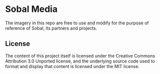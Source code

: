 # Sobal Media
The imagery in this repo are free to use and modify for the purpose of reference of Sobal, its partners and projects.

## License

The content of this project itself is licensed under the Creative Commons Attribution 3.0 Unported license, and the underlying source code used to format and display that content is licensed under the MIT license.
